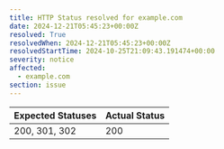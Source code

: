 ```yaml
---
title: HTTP Status resolved for example.com
date: 2024-12-21T05:45:23+00:00Z
resolved: True
resolvedWhen: 2024-12-21T05:45:23+00:00Z
resolvedStartTime: 2024-10-25T21:09:43.191474+00:00
severity: notice
affected:
  - example.com
section: issue
---
```


| Expected Statuses | Actual Status  |
|-------------------|----------------|
| 200, 301, 302 | 200 |
